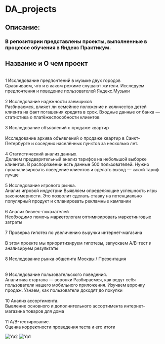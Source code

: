 # DA_projects
## Описание:
### В репозитории представлены проекты, выполненные в процессе обучения в Яндекс Практикум.
## Название и О чем проект
<br> 1	Исследование предпочтений в музыке двух городов	
<br>Сравниваем, что и в каком режиме слушают жители. Исследуем предпочтения и поведение пользователей Яндекс.Музыки
<br> 
<br> 2	Исследование надежности заемщиков
<br>Разбираемся, влияет ли семейное положение и количество детей клиента на факт погашения кредита в срок. Входные данные от банка — статистика о платёжеспособности клиентов
<br> 
<br> 3	Исследование объявлений о продаже квартир	
<br> Исследование архива объявлений о продаже квартир в Санкт-Петербурге и соседних населённых пунктов за несколько лет.
<br> 
<br> 4	Статистический анализ данных.
<br> Делаем предварительный анализ тарифов на небольшой выборке клиентов. В распоряжении есть данные 500 пользователей. Нужно проанализировать поведение клиентов и сделать вывод — какой тариф лучше
<br> 
<br> 5	Исследование игрового рынка.
<br> Анализ игровой индустрии	Выявляем определяющие успешность игры закономерности. Это позволит сделать ставку на потенциально популярный продукт и спланировать рекламные кампании
<br> 
<br> 6	Анализ бизнес-показателей
<br> Необходимо помочь маркетологам оптимизировать маркетинговые затраты
<br> 
<br> 7	Проверка гипотез по увеличению выручки интернет-магазина	
<br> В этом проекте мы приоритизируем гипотезы, запускаем A/B-тест и анализируем результаты
<br> 
<br> 8	Исследование рынка общепита Москвы / Презентация	
<br> 
<br> 9	Исследование пользовательского поведения. 
<br> Аналитика стартапа — воронки	Разбираемся, как ведут себя пользователи нашего мобильного приложения. Изучаем воронку продаж. Узнаем, как пользователи доходят до покупки
<br> 
<br> 10	Анализ ассортимента. 
<br> Вывление основного и дополнительного ассортимента интернет-магазина товаров для дома
<br> 
<br> 11	A/B-тестирование. 
<br> Оценка корректности проведения теста и его итоги 

![Ya2](https://github.com/helgasiberia/DA_projects/assets/144704777/5b243d3e-a7ce-4255-a989-0e0d6463d3bf)
![Ya1](https://github.com/helgasiberia/DA_projects/assets/144704777/8e7df803-f471-4cf2-9855-2ae97413f1bc)

